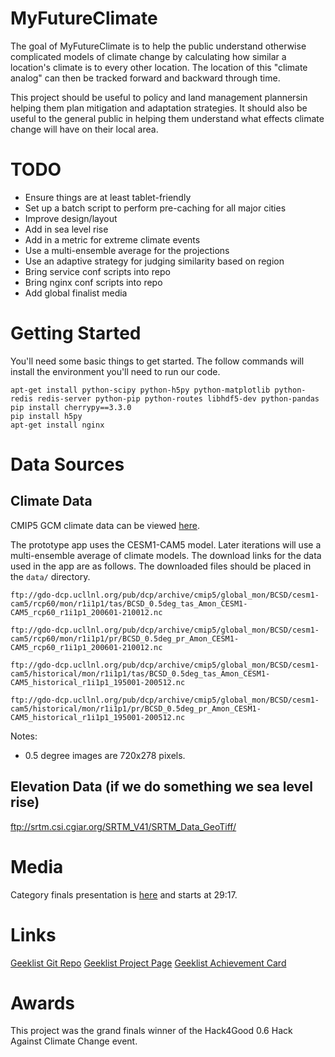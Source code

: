 MyFutureClimate
===============

The goal of MyFutureClimate is to help the public understand otherwise
complicated models of climate change by calculating how similar a location's
climate is to every other location. The location of this "climate analog" can
then be tracked forward and backward through time.

This project should be useful to policy and land management plannersin helping
them plan mitigation and adaptation strategies. It should also be useful to the
general public in helping them understand what effects climate change will have
on their local area.


TODO
===============
 * Ensure things are at least tablet-friendly
 * Set up a batch script to perform pre-caching for all major cities
 * Improve design/layout
 * Add in sea level rise
 * Add in a metric for extreme climate events
 * Use a multi-ensemble average for the projections
 * Use an adaptive strategy for judging similarity based on region
 * Bring service conf scripts into repo
 * Bring nginx conf scripts into repo
 * Add global finalist media


Getting Started
===============

You'll need some basic things to get started. The follow commands will install
the environment you'll need to run our code.

    apt-get install python-scipy python-h5py python-matplotlib python-redis redis-server python-pip python-routes libhdf5-dev python-pandas
    pip install cherrypy==3.3.0
    pip install h5py
    apt-get install nginx


Data Sources
============

Climate Data
------------

CMIP5 GCM climate data can be viewed [here](ftp://gdo-dcp.ucllnl.org/pub/dcp/archive/cmip5/global_mon/).

The prototype app uses the CESM1-CAM5 model. Later iterations will use a multi-ensemble average of climate models. The download links for the data used in the app are as follows. The downloaded files should be placed in the `data/` directory.

    ftp://gdo-dcp.ucllnl.org/pub/dcp/archive/cmip5/global_mon/BCSD/cesm1-cam5/rcp60/mon/r1i1p1/tas/BCSD_0.5deg_tas_Amon_CESM1-CAM5_rcp60_r1i1p1_200601-210012.nc

    ftp://gdo-dcp.ucllnl.org/pub/dcp/archive/cmip5/global_mon/BCSD/cesm1-cam5/rcp60/mon/r1i1p1/pr/BCSD_0.5deg_pr_Amon_CESM1-CAM5_rcp60_r1i1p1_200601-210012.nc

    ftp://gdo-dcp.ucllnl.org/pub/dcp/archive/cmip5/global_mon/BCSD/cesm1-cam5/historical/mon/r1i1p1/tas/BCSD_0.5deg_tas_Amon_CESM1-CAM5_historical_r1i1p1_195001-200512.nc

    ftp://gdo-dcp.ucllnl.org/pub/dcp/archive/cmip5/global_mon/BCSD/cesm1-cam5/historical/mon/r1i1p1/pr/BCSD_0.5deg_pr_Amon_CESM1-CAM5_historical_r1i1p1_195001-200512.nc

Notes:
 * 0.5 degree images are 720x278 pixels.

Elevation Data (if we do something we sea level rise)
-----------------------------------------------------
ftp://srtm.csi.cgiar.org/SRTM_V41/SRTM_Data_GeoTiff/


Media
=====
Category finals presentation is [here](https://www.youtube.com/watch?v=h_GzzvIa4QY&list=UU3ofNKrKZBn8AvFeG3A6w6A) and starts at 29:17.

Links
=====
[Geeklist Git Repo](https://git.geekli.st/rbarnes/myfutureclimate/)
[Geeklist Project Page](https://geekli.st/hackathon/hack4good-06/project/5414c07d1c363f370480641f)
[Geeklist Achievement Card](https://geekli.st/rbarnes/we-built-my-future-climate-at-geeklist-hack4good-06-in-virtual-locations)

Awards
======
This project was the grand finals winner of the Hack4Good 0.6 Hack Against Climate Change event.
